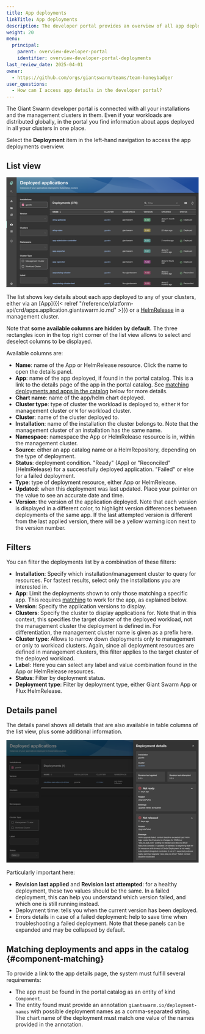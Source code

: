 ```yaml
---
title: App deployments
linkTitle: App deployments
description: The developer portal provides an overview of all app deployments in your clusters, even throughout installations.
weight: 20
menu:
  principal:
    parent: overview-developer-portal
    identifier: overview-developer-portal-deployments
last_review_date: 2025-04-01
owner:
  - https://github.com/orgs/giantswarm/teams/team-honeybadger
user_questions:
  - How can I access app details in the developer portal?
---
```


The Giant Swarm developer portal is connected with all your installations and the management clusters in them. Even if your workloads are distributed globally, in the portal you find information about apps deployed in all your clusters in one place.

Select the **Deployment** item in the left-hand navigation to access the app deployments overview.

## List view

![App deployments list view](deployments.png)

The list shows key details about each app deployed to any of your clusters, either via an [App]({{< relref "/reference/platform-api/crd/apps.application.giantswarm.io.md" >}}) or a [HelmRelease](https://fluxcd.io/flux/components/helm/helmreleases/) in a management cluster.

Note that **some available columns are hidden by default.** The three rectangles icon in the top right corner of the list view allows to select and deselect columns to be displayed.

Available columns are:

- **Name**: name of the App or HelmRelease resource. Click the name to open the details panel.
- **App**: name of the app deployed, if found in the portal catalog. This is a link to the details page of the app in the portal catalog. See [matching deployments and apps in the catalog](#component-matching) below for more details.
- **Chart name**: name of the app/helm chart deployed.
- **Cluster type**: type of cluster the workload is deployed to, either `M` for management cluster or `W` for workload cluster.
- **Cluster**: name of the cluster deployed to.
- **Installation**: name of the installation the cluster belongs to. Note that the management cluster of an installation has the same name.
- **Namespace**: namespace the App or HelmRelease resource is in, within the management cluster.
- **Source**: either an app catalog name or a HelmRepository, depending on the type of deployment.
- **Status**: deployment condition. "Ready" (App) or "Reconciled" (HelmRelease) for a successfully deployed application. "Failed" or else for a failed deployment.
- **Type**: type of deployment resource, either App or HelmRelease.
- **Updated**: when this deployment was last updated. Place your pointer on the value to see an accurate date and time.
- **Version**: the version of the application deployed. Note that each version is displayed in a different color, to highlight version differences between deployments of the same app. If the last attempted version is different from the last applied version, there will be a yellow warning icon next to the version number.

## Filters

You can filter the deployments list by a combination of these filters:

- **Installation**: Specify which installation/management cluster to query for resources. For fastest results, select only the installations you are interested in.
- **App**: Limit the deployments shown to only those matching a specific app. This requires [matching](#component-matching) to work for the app, as explained below.
- **Version**: Specify the application versions to display.
- **Clusters**: Specify the cluster to display applications for. Note that in this context, this specifies the target cluster of the deployed workload, not the management cluster the deployment is defined in. For differentiation, the management cluster name is given as a prefix here.
- **Cluster type**: Allows to narrow down deployments only to management or only to workload clusters. Again, since all deployment resources are defined in management clusters, this filter applies to the target cluster of the deployed workload.
- **Label**: Here you can select any label and value combination found in the App or HelmRelease resources.
- **Status**: Filter by deployment status.
- **Deployment type**: Filter by deployment type, either Giant Swarm App or Flux HelmRelease.

## Details panel

The details panel shows all details that are also available in table columns of the list view, plus some additional information.

![App deployments details panel](deployment-details-failed.png)

Particularly important here:

- **Revision last applied** and **Revision last attempted**: for a healthy deployment, these two values should be the same. In a failed deployment, this can help you understand which version failed, and which one is still running instead.
- Deployment time: tells you when the current version has been deployed.
- Errors details in case of a failed deployment: help to save time when troubleshooting a failed deployment. Note that these panels can be expanded and may be collapsed by default.

## Matching deployments and apps in the catalog {#component-matching}

To provide a link to the app details page, the system must fulfill several requirements:

- The app must be found in the portal catalog as an entity of kind `Component`.
- The entity found must provide an annotation `giantswarm.io/deployment-names` with possible deployment names as a comma-separated string. The chart name of the deployment must match one value of the names provided in the annotation.
